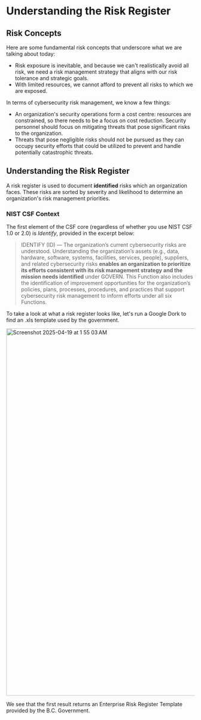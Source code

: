 # Understanding the Risk Register

## Risk Concepts
Here are some fundamental risk concepts that underscore what we are talking about today:
- Risk exposure is inevitable, and because we can't realistically avoid all risk, we need a risk management strategy that aligns with our risk tolerance and strategic goals.
- With limited resources, we cannot afford to prevent all risks to which we are exposed.

In terms of cybersecurity risk management, we know a few things:
- An organization's security operations form a cost centre: resources are constrained, so there needs to be a focus on cost reduction. Security personnel should focus on mitigating threats that pose significant risks to the organization.
- Threats that pose negligible risks should not be pursued as they can occupy security efforts that could be utilized to prevent and handle potentially catastrophic threats.

## Understanding the Risk Register

A risk register is used to document **identified** risks which an organization faces. These risks are sorted by severity and likelihood to determine an organization's risk management priorities.

### NIST CSF Context
The first element of the CSF core (regardless of whether you use NIST CSF 1.0 or 2.0) is _Identify_, provided in the excerpt below:
> IDENTIFY (ID) — The organization’s current cybersecurity risks are understood.
Understanding the organization’s assets (e.g., data, hardware, software, systems, facilities, services, people), suppliers, and related cybersecurity risks **enables an organization to prioritize its efforts consistent with its risk management strategy and the mission needs identified** under GOVERN. This Function also includes the identification of improvement opportunities for the organization’s policies, plans, processes, procedures, and practices that support cybersecurity risk management to inform efforts under all six Functions.


To take a look at what a risk register looks like, let's run a Google Dork to find an .xls template used by the government.

<img width="981" alt="Screenshot 2025-04-19 at 1 55 03 AM" src="https://github.com/user-attachments/assets/85d70cef-f93a-407d-a510-fdf171dfea1f" />

We see that the first result returns an Enterprise Risk Register Template provided by the B.C. Government.
